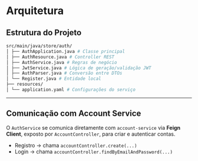 # Arquitetura

## Estrutura do Projeto

```bash
src/main/java/store/auth/
│ ├── AuthApplication.java # Classe principal
│ ├── AuthResource.java # Controller REST
│ ├── AuthService.java # Regras de negócio
│ ├── JwtService.java # Lógica de geração/validação JWT
│ ├── AuthParser.java # Conversão entre DTOs
│ └── Register.java # Entidade local
├── resources/
│ └── application.yaml # Configurações do serviço
```

---

## Comunicação com Account Service

O `AuthService` se comunica diretamente com `account-service` via **Feign Client**, exposto por `AccountController`, para criar e autenticar contas.

- Registro → chama `accountController.create(...)`
- Login → chama `accountController.findByEmailAndPassword(...)`